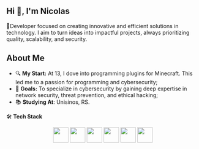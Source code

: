 ## Hi 👋, I'm Nicolas

🌟Developer focused on creating innovative and efficient solutions in technology. I aim to turn ideas into impactful projects, always prioritizing quality, scalability, and security.

## About Me
- 🔍 **My Start:** At 13, I dove into programming plugins for Minecraft. This led me to a passion for programming and cybersecurity;
- 🎯 **Goals:** To specialize in cybersecurity by gaining deep expertise in network security, threat prevention, and ethical hacking;
- 📚 **Studying At**: Unisinos, RS.

🛠️ **Tech Stack**

<p align="center">
  <img loading="lazy" src="https://cdn.jsdelivr.net/gh/devicons/devicon/icons/java/java-original.svg" width = "40" height = "40"/>
  <img loading="lazy" src="https://cdn.jsdelivr.net/gh/devicons/devicon@latest/icons/matlab/matlab-original.svg" width = "40" height = "40"/>
  <img loading="lazy" src="https://cdn.jsdelivr.net/gh/devicons/devicon@latest/icons/mysql/mysql-original.svg" width = "40" height = "40"/>
  <img loading="lazy" src="https://cdn.jsdelivr.net/gh/devicons/devicon@latest/icons/intellij/intellij-original.svg" width = "40" height = "40"/>
  <img loading="lazy" src="https://cdn.jsdelivr.net/gh/devicons/devicon@latest/icons/vscode/vscode-original.svg" width = "40" height = "40"/>
  <img loading="lazy" src="https://cdn.jsdelivr.net/gh/devicons/devicon@latest/icons/git/git-original.svg" width = "40" height = "40"/>
</p>
